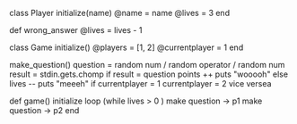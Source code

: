 class Player
initialize(name)
@name = name
@lives = 3
end

def wrong_answer
@lives = lives - 1



class Game
initialize()
@players = [1, 2]
@currentplayer = 1
end

make_question()
question = random num / random operator / random num
result = stdin.gets.chomp
if result = question
points ++
puts "wooooh"
else
lives --
puts "meeeh"
if currentplayer = 1
currentplayer = 2
vice versea


def game()
initialize loop (while lives > 0 )
make question -> p1
make question -> p2
end





